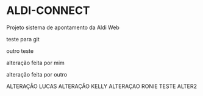 # ALDI-CONNECT
Projeto sistema de apontamento da Aldi Web

teste para git

outro teste

alteração feita por mim

alteração feita por outro



ALTERAÇÃO LUCAS
ALTERAÇÃO KELLY
ALTERAÇAO RONIE
TESTE ALTER2